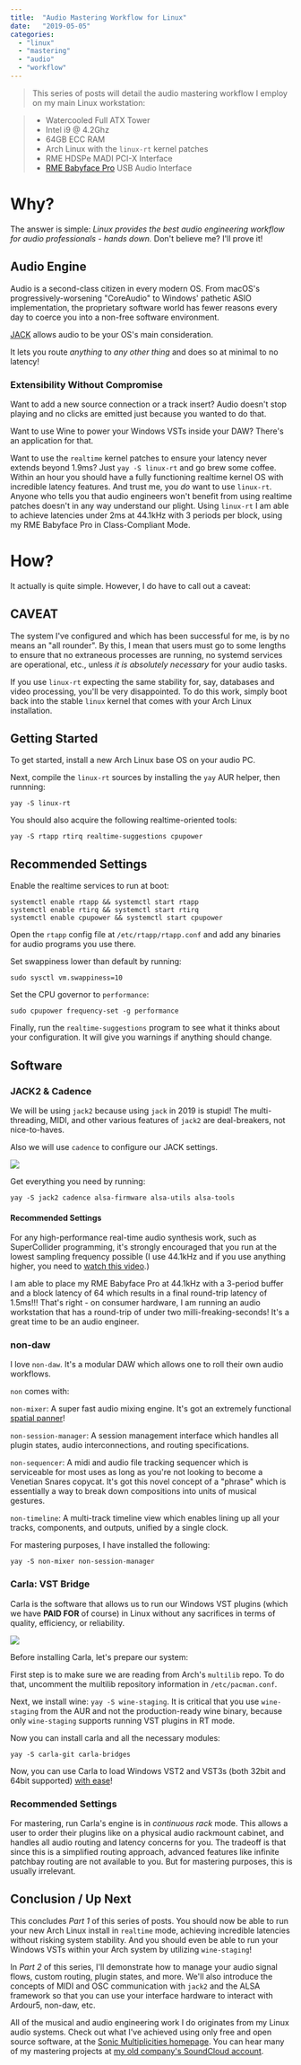 ```yaml
---
title:  "Audio Mastering Workflow for Linux"
date:   "2019-05-05"
categories:
  - "linux"
  - "mastering"
  - "audio"
  - "workflow"
---
```

> This series of posts will detail the audio mastering workflow I employ on my main Linux workstation:

> - Watercooled Full ATX Tower
> - Intel i9 @ 4.2Ghz
> - 64GB ECC RAM
> - Arch Linux with the `linux-rt` kernel patches
> - RME HDSPe MADI PCI-X Interface
> - [RME Babyface Pro](https://babyface.rme-audio.de/) USB Audio Interface

# Why?
The answer is simple: *Linux provides the best audio engineering workflow for audio professionals - hands down.* Don't believe me? I'll prove it!

## Audio Engine
Audio is a second-class citizen in every modern OS. From macOS's progressively-worsening "CoreAudio" to Windows' pathetic ASIO implementation, the proprietary software world has fewer reasons every day to coerce you into a non-free software environment.

[JACK](http://jackaudio.org/) allows audio to be your OS's main consideration.

It lets you route *anything* to *any other thing* and does so at minimal to no latency!

### Extensibility Without Compromise

Want to add a new source connection or a track insert? Audio doesn't stop playing and no clicks are emitted just because you wanted to do that.

Want to use Wine to power your Windows VSTs inside your DAW? There's an application for that.

Want to use the `realtime` kernel patches to ensure your latency never extends beyond 1.9ms? Just `yay -S linux-rt` and go brew some coffee. Within an hour you should have a fully functioning realtime kernel OS with incredible latency features. And trust me, you *do* want to use `linux-rt`. Anyone who tells you that audio engineers won't benefit from using realtime patches doesn't in any way understand our plight. Using `linux-rt` I am able to achieve latencies under 2ms at 44.1kHz with 3 periods per block, using my RME Babyface Pro in Class-Compliant Mode.

# How?

It actually is quite simple. However, I do have to call out a caveat:

## CAVEAT

The system I've configured and which has been successful for me, is by no means an "all rounder". By this, I mean that users must go to some lengths to ensure that no extraneous processes are running, no systemd services are operational, etc., unless *it is absolutely necessary* for your audio tasks.

If you use `linux-rt` expecting the same stability for, say, databases and video processing, you'll be very disappointed. To do this work, simply boot back into the stable `linux` kernel that comes with your Arch Linux installation.

## Getting Started

To get started, install a new Arch Linux base OS on your audio PC.

Next, compile the `linux-rt` sources by installing the `yay` AUR helper, then runnning:

```
yay -S linux-rt
```

You should also acquire the following realtime-oriented tools:

```
yay -S rtapp rtirq realtime-suggestions cpupower
```

## Recommended Settings

Enable the realtime services to run at boot:

```
systemctl enable rtapp && systemctl start rtapp
systemctl enable rtirq && systemctl start rtirq
systemctl enable cpupower && systemctl start cpupower
```

Open the `rtapp` config file at `/etc/rtapp/rtapp.conf` and add any binaries for audio programs you use there.

Set swappiness lower than default by running:

```
sudo sysctl vm.swappiness=10
```

Set the CPU governor to `performance`:

```
sudo cpupower frequency-set -g performance
```

Finally, run the `realtime-suggestions` program to see what it thinks about your configuration. It will give you warnings if anything should change.

## Software

### JACK2 & Cadence

We will be using `jack2` because using `jack` in 2019 is stupid! The multi-threading, MIDI, and other various features of `jack2` are deal-breakers, not nice-to-haves.

Also we will use `cadence` to configure our JACK settings.

![](https://kx.studio/screenshots/cadence1.png)

Get everything you need by running:

```
yay -S jack2 cadence alsa-firmware alsa-utils alsa-tools
```

#### Recommended Settings

For any high-performance real-time audio synthesis work, such as SuperCollider programming, it's strongly encouraged that you run at the lowest sampling frequency possible (I use 44.1kHz and if you use anything higher, you need to [watch this video](https://xiph.org/video/vid2.shtml).)

I am able to place my RME Babyface Pro at 44.1kHz with a 3-period buffer and a block latency of 64 which results in a final round-trip latency of 1.5ms!!! That's right - on consumer hardware, I am running an audio workstation that has a round-trip of under two milli-freaking-seconds! It's a great time to be an audio engineer.

### non-daw

I love `non-daw`. It's a modular DAW which allows one to roll their own audio workflows.

`non` comes with:

`non-mixer`: A super fast audio mixing engine. It's got an extremely functional [spatial panner](http://non.tuxfamily.org/mixer/doc/spatialization-console.png)!

`non-session-manager`: A session management interface which handles all plugin states, audio interconnections, and routing specifications.

`non-sequencer`: A midi and audio file tracking sequencer which is serviceable for most uses as long as you're not looking to become a Venetian Snares copycat. It's got this novel concept of a "phrase" which is essentially a way to break down compositions into units of musical gestures.

`non-timeline`: A multi-track timeline view which enables lining up all your tracks, components, and outputs, unified by a single clock.

For mastering purposes, I have installed the following:

```
yay -S non-mixer non-session-manager
```

### Carla: VST Bridge

Carla is the software that allows us to run our Windows VST plugins (which we have **PAID FOR** of course) in Linux without any sacrifices in terms of quality, efficiency, or reliability.

![](https://camo.githubusercontent.com/20961a44e99d7a813837fa1ab5c3ab2395809428/687474703a2f2f6b7873747564696f2e6c696e7578617564696f2e6f72672f73637265656e73686f74732f6361726c612e706e67)

Before installing Carla, let's prepare our system:

First step is to make sure we are reading from Arch's `multilib` repo. To do that, uncomment the multilib repository information in `/etc/pacman.conf`.

Next, we install wine: `yay -S wine-staging`. It is critical that you use `wine-staging` from the AUR and not the production-ready wine binary, because only `wine-staging` supports running VST plugins in RT mode.

Now you can install carla and all the necessary modules:

`yay -S carla-git carla-bridges`

Now, you can use Carla to load Windows VST2 and VST3s (both 32bit and 64bit supported) [with ease](https://kx.studio/Applications:Carla#Usage)!

### Recommended Settings

For mastering, run Carla's engine is in *continuous rack* mode. This allows a user to order their plugins like on a physical audio rackmount cabinet, and handles all audio routing and latency concerns for you. The tradeoff is that since this is a simplified routing approach, advanced features like infinite patchbay routing are not available to you. But for mastering purposes, this is usually irrelevant.

## Conclusion / Up Next

This concludes *Part 1* of this series of posts. You should now be able to run your new Arch Linux install in `realtime` mode, achieving incredible latencies without risking system stability. And you should even be able to run your Windows VSTs within your Arch system by utilizing `wine-staging`!

In *Part 2* of this series, I'll demonstrate how to manage your audio signal flows, custom routing, plugin states, and more. We'll also introduce the concepts of MIDI and OSC communication with `jack2` and the ALSA framework so that you can use your interface hardware to interact with Ardour5, non-daw, etc.

All of the musical and audio engineering work I do originates from my Linux audio systems. Check out what I've achieved using only free and open source software, at the [Sonic Multiplicities homepage](https://multipli.city). You can hear many of my mastering projects at [my old company's SoundCloud account](https://soundcloud.com/sacreddata).
